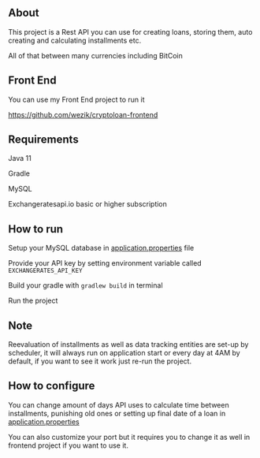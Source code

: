## About
This project is a Rest API you can use for creating loans, storing them, auto creating and calculating installments etc.

All of that between many currencies including BitCoin

## Front End
You can use my Front End project to run it

https://github.com/wezik/cryptoloan-frontend

## Requirements
Java 11

Gradle

MySQL

Exchangeratesapi.io basic or higher subscription

## How to run
Setup your MySQL database in [application.properties](https://github.com/wezik/cryptoloan/blob/main/src/main/resources/application.properties#L11-L14) file

Provide your API key by setting environment variable called `EXCHANGERATES_API_KEY`

Build your gradle with `gradlew build` in terminal

Run the project

## Note
Reevaluation of installments as well as data tracking entities are set-up by scheduler, it will always run on application start or every day at 4AM by default, if you want to see it work just re-run the project.

## How to configure
You can change amount of days API uses to calculate time between installments, punishing old ones or setting up final date of a loan in [application.properties](https://github.com/wezik/cryptoloan/blob/main/src/main/resources/application.properties#L16-L17)

You can also customize your port but it requires you to change it as well in frontend project if you want to use it.
